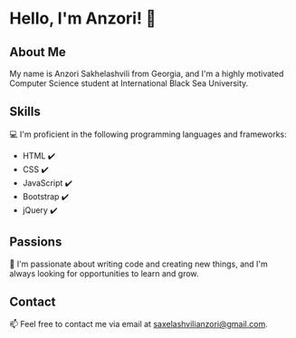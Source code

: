 # Hello, I'm Anzori! 👋

## About Me

My name is Anzori Sakhelashvili from Georgia, and I'm a highly motivated Computer Science student at International Black Sea University.

## Skills

💻 I'm proficient in the following programming languages and frameworks:

-   HTML ✔️
-   CSS ✔️
-   JavaScript ✔️️
-   Bootstrap ✔️️
-   jQuery ✔️️

## Passions

🚀 I'm passionate about writing code and creating new things, and I'm always looking for opportunities to learn and grow.

## Contact

📫 Feel free to contact me via email at [saxelashvilianzori@gmail.com](mailto:saxelashvilianzori@gmail.com).
